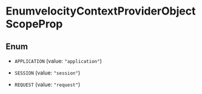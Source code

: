 

# EnumvelocityContextProviderObjectScopeProp

## Enum


* `APPLICATION` (value: `"application"`)

* `SESSION` (value: `"session"`)

* `REQUEST` (value: `"request"`)



